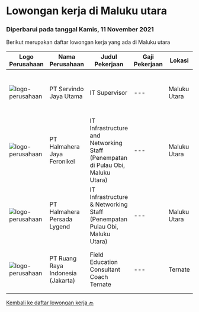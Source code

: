 
  # Lowongan kerja di Maluku utara

  ### Diperbarui pada tanggal Kamis, 11 November 2021

  Berikut merupakan daftar lowongan kerja yang ada di Maluku utara

  |Logo Perusahaan | Nama Perusahaan | Judul Pekerjaan | Gaji Pekerjaan | Lokasi | Deskripsi | Tanggal diunggah | Pranala |
  | -------------- | --------------- | --------------- | --------- | --------- | -------------- | ------- | ----------- |
  |![logo-perusahaan](https://us.123rf.com/450wm/pavelstasevich/pavelstasevich1811/pavelstasevich181101027/112815900-stock-vector-no-image-available-icon-flat-vector.jpg?ver=6)|PT Servindo Jaya Utama|IT Supervisor|---|Maluku Utara|Responsibility :1)     Networking and Infrastructure:-         Capabilitiesa.      Network Administratorb.     Computer &amp; Information...|Senin, 08 November 2021|https://www.jobstreet.co.id/id/job/it-supervisor-3672605?token=0~28cebccf-d6c1-4ca1-8ae0-21e55e10b856&sectionRank=1&jobId=jobstreet-id-job-3672605|
|![logo-perusahaan](https://image-service-cdn.seek.com.au/5582002035ae62ec1974f28a6c0ebc18f930b553/ee4dce1061f3f616224767ad58cb2fc751b8d2dc)|PT Halmahera Jaya Feronikel|IT Infrastructure and Networking Staff (Penempatan di Pulau Obi, Maluku Utara)|---|Maluku Utara|Job Description : Provide technical support to the development of the infrastructure systems and services Define, order, and monitor installation and...|Rabu, 03 November 2021|https://www.jobstreet.co.id/id/job/it-infrastructure-and-networking-staff-penempatan-di-pulau-obi-maluku-utara-3678209?token=0~28cebccf-d6c1-4ca1-8ae0-21e55e10b856&sectionRank=2&jobId=jobstreet-id-job-3678209|
|![logo-perusahaan](https://us.123rf.com/450wm/pavelstasevich/pavelstasevich1811/pavelstasevich181101027/112815900-stock-vector-no-image-available-icon-flat-vector.jpg?ver=6)|PT Halmahera Persada Lygend|IT Infrastructure & Networking Staff (Penempatan Pulau Obi, Maluku Utara)|---|Maluku Utara|Job Description : Provide technical support to the development of the infrastructure systems and services Define, order, and monitor installation and...|Senin, 18 Oktober 2021|https://www.jobstreet.co.id/id/job/it-infrastructure-networking-staff-penempatan-pulau-obi-maluku-utara-3661192?token=0~28cebccf-d6c1-4ca1-8ae0-21e55e10b856&sectionRank=3&jobId=jobstreet-id-job-3661192|
|![logo-perusahaan](https://image-service-cdn.seek.com.au/7eee59ea5934120f389dd02961ddcb6b62946481/ee4dce1061f3f616224767ad58cb2fc751b8d2dc)|PT Ruang Raya Indonesia (Jakarta)|Field Education Consultant Coach Ternate|---|Ternate|Ruangguru is a tech-enabled education company that provides a one-stop learning experience for students to have better access to quality content and...|Sabtu, 16 Oktober 2021|https://www.jobstreet.co.id/id/job/field-education-consultant-coach-ternate-1029281368?token=0~28cebccf-d6c1-4ca1-8ae0-21e55e10b856&sectionRank=4&jobId=jobstreet-id-job-1029281368|


  [Kembali ke daftar lowongan kerja 🔙](../README.md#daftar-lowongan-kerja)
  